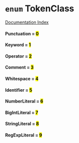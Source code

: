 # `enum` TokenClass

[Documentation Index](../README.md)

#### Punctuation = <mark>0</mark>



#### Keyword = <mark>1</mark>



#### Operator = <mark>2</mark>



#### Comment = <mark>3</mark>



#### Whitespace = <mark>4</mark>



#### Identifier = <mark>5</mark>



#### NumberLiteral = <mark>6</mark>



#### BigIntLiteral = <mark>7</mark>



#### StringLiteral = <mark>8</mark>



#### RegExpLiteral = <mark>9</mark>



